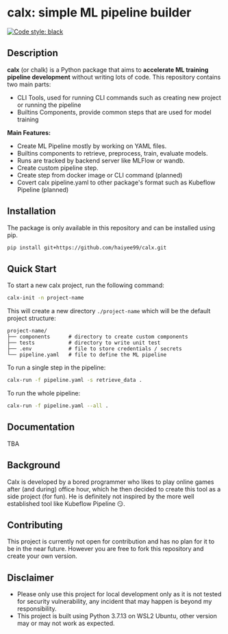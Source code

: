 # calx: simple ML pipeline builder
[![Code style: black](https://img.shields.io/badge/code%20style-black-000000.svg)](https://github.com/psf/black)

## Description
**calx** (or chalk) is a Python package that aims to **accelerate ML training pipeline development** without writing lots of code. This repository contains two main parts:
- CLI Tools, used for running CLI commands such as creating new project or running the pipeline
- Builtins Components, provide common steps that are used for model training

**Main Features:**
- Create ML Pipeline mostly by working on YAML files.
- Builtins components to retrieve, preprocess, train, evaluate models.
- Runs are tracked by backend server like MLFlow or wandb.
- Create custom pipeline step.
- Create step from docker image or CLI command (planned)
- Covert calx pipeline.yaml to other package's format such as Kubeflow Pipeline (planned)

## Installation
The package is only available in this repository and can be installed using pip.
```sh
pip install git+https://github.com/haiyee99/calx.git
```

## Quick Start
To start a new calx project, run the following command:
```sh
calx-init -n project-name
```

This will create a new directory `./project-name` which will be the default project structure:
```
project-name/
├── components      # directory to create custom components
├── tests           # directory to write unit test
├── .env            # file to store credentials / secrets
└── pipeline.yaml   # file to define the ML pipeline
```

To run a single step in the pipeline:
```sh
calx-run -f pipeline.yaml -s retrieve_data .
```

To run the whole pipeline:
```sh
calx-run -f pipeline.yaml --all .
```

## Documentation
TBA

## Background
Calx is developed by a bored programmer who likes to play online games after (and during) office hour, which he then decided to create this tool as a side project (for fun). He is definitely not inspired by the more well established tool like Kubeflow Pipeline :smirk:.

## Contributing
This project is currently not open for contribution and has no plan for it to be in the near future. However you are free to fork this repository and create your own version.

## Disclaimer
- Please only use this project for local development only as it is not tested for security vulnerability, any incident that may happen is beyond my responsibility.
- This project is built using Python 3.7.13 on WSL2 Ubuntu, other version may or may not work as expected.
